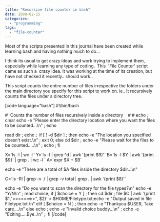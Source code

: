 ```yaml
---
title: "Recursive file counter in bash"
date: 2008-02-15
categories:
  - "programming"
tags:
  - "file-counter"
---
```

<!--more-->
Most of the scripts presented in this journal have been created while learning bash and having nothing much to do...

I think its usual to get crazy ideas and work trying to implement them, especially while learning any type of coding.  This  'File Counter' script came as such a  crazy idea. It was working at the time of its creation, but have not checked it recently.. should work..

This script counts the entire number of files irrespective the folders under the main directory you specify for this script to work on. ie.. It recursively  counts the files under a directory tree.

\[code language="bash"\] #!/bin/bash

#  Counts the number of files recursively inside a directory    # # echo ; clear echo -e "Please enter the directory location where you want the files to be counted...\\n" ; echo

read dir ; echo ;  if \[ ! -d $dir \] ; then echo -e "The location you specified doesn't exist.\\n" ; exit 0; else cd $dir ; echo -e "Please wait for the files to be counted.....\\n" ; echo ; fi

X=\`ls -l | wc -l\` Y=\`ls -l | grep ^d | awk '{print $9}'\` B=\`ls -l $Y | awk '{print $9}' | grep . | wc -l \` A=\`expr $X + $B\`

echo -e "There are a total of $A files inside the directory $dir...\\n"

C=\`ls -Rl | grep -v ./ | grep -v total | grep . | awk '{print $8}'\`

echo -e "Do you want to scan the directory for the file types?\\n" echo -e "Y/N\\n" ; read choice; if \[ $choice = Y \] ; then cd $dir ; file $C | awk '{print $1,"=======>>", $2}' > $HOME/Filetype.txt;echo -e "Output saved in file Filetype.txt.\\n" elif \[ $choice = N \] ; then echo -e "Thankyou $USER, Take care....\\n" else echo ; echo -e "Invalid choice buddy...\\n" ; echo -e "Exiting.....Bye..\\n" ;  fi \[/code\]
